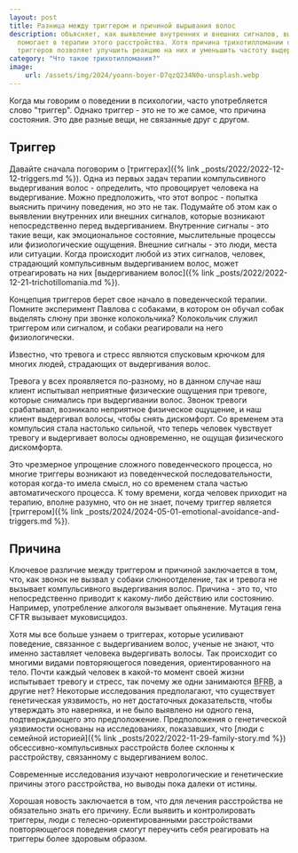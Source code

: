 ```yaml
---
layout: post
title: Разница между триггером и причиной вырывания волос
description: объясняет, как выявление внутренних и внешних сигналов, вызывающих компульсивное выдергивание волос, 
  помогает в терапии этого расстройства. Хотя причина трихотилломании остается неизвестной, понимание и контроль
  триггеров позволяет улучшить реакцию на них и уменьшить частоту выдергивания волос.
category: "Что такое трихотилломания?"
image:
    url: /assets/img/2024/yoann-boyer-D7qzQ234N0o-unsplash.webp
---
```


Когда мы говорим о поведении в психологии, часто употребляется слово "триггер". Однако триггер - это не то же самое, что причина состояния. 
Это две разные вещи, не связанные друг с другом.

## Триггер
Давайте сначала поговорим о [триггерах]({% link _posts/2022/2022-12-12-triggers.md %}). Одна из первых задач терапии 
компульсивного выдергивания волос - определить, что провоцирует человека на выдергивание. Можно предположить, 
что этот вопрос - попытка выяснить причину поведения, но это не так. 
Подумайте об этом как о выявлении внутренних или внешних сигналов, которые возникают непосредственно перед выдергиванием. 
Внутренние сигналы - это такие вещи, как эмоциональное состояние, мыслительные процессы или физиологические ощущения. 
Внешние сигналы - это люди, места или ситуации. Когда происходит любой из этих сигналов, человек, страдающий компульсивным 
выдергиванием волос, может отреагировать на них [выдергиванием волос]({% link _posts/2022/2022-12-21-trichotillomania.md %}).

Концепция триггеров берет свое начало в поведенческой терапии. Помните эксперимент Павлова с собаками, в котором он обучал 
собак выделять слюну при звонке колокольчика? Колокольчик служил триггером или сигналом, и собаки реагировали на него физиологически.

Известно, что тревога и стресс являются спусковым крючком для многих людей, страдающих от выдергивания волос.

Тревога у всех проявляется по-разному, но в данном случае наш клиент испытывал неприятные физические ощущения при тревоге, 
которые снимались при выдергивании волос. Звонок тревоги срабатывал, возникало неприятное физическое ощущение, и наш клиент 
выдергивал волосы, чтобы снять дискомфорт. Со временем эта компульсия стала настолько сильной, что теперь человек чувствует 
тревогу и выдергивает волосы одновременно, не ощущая физического дискомфорта.

Это чрезмерное упрощение сложного поведенческого процесса, но многие триггеры возникают из поведенческой последовательности, 
которая когда-то имела смысл, но со временем стала частью автоматического процесса. К тому времени, когда человек приходит 
на терапию, вполне разумно, что он не знает, почему триггер является [триггером]({% link _posts/2024/2024-05-01-emotional-avoidance-and-triggers.md %}).

## Причина
Ключевое различие между триггером и причиной заключается в том, что, как звонок не вызвал у собаки слюноотделение, так 
и тревога не вызывает компульсивного выдергивания волос. Причина - это то, что непосредственно приводит к какому-либо 
действию или состоянию. Например, употребление алкоголя вызывает опьянение. Мутация гена CFTR вызывает муковисцидоз.

Хотя мы все больше узнаем о триггерах, которые усиливают поведение, связанное с выдергиванием волос, ученые не знают, что 
именно заставляет человека выдергивать волосы. Так происходит со многими видами повторяющегося поведения, ориентированного 
на тело. Почти каждый человек в какой-то момент своей жизни испытывает тревогу и стресс, так почему же одни занимаются <abbr title="BFRB - это аббревиатура, которая означает
'Body-Focused Repetitive Behaviors' (повторяющиеся поведенческие действия, связанные с телом). Это группа психических расстройств,
характеризующихся повторяющимися действиями, такими как выдирание волос, кусание ногтей, скрежет зубами и другие подобные
действия, которые привлекают внимание к телу. Трихотилломания является одним из типов BFRB.">BFRB</abbr>, а
другие нет? Некоторые исследования предполагают, что существует генетическая уязвимость, но нет достаточных доказательств, 
чтобы утверждать это наверняка, и не было выявлено ни одного гена, подтверждающего это предположение. Предположения о генетической 
уязвимости основаны на исследованиях, показавших, что [люди с семейной историей]({% link _posts/2022/2022-11-29-family-story.md %}) обсессивно-компульсивных расстройств более склонны
к расстройству, связанному с выдергиванием волос.

Современные исследования изучают неврологические и генетические причины этого расстройства, но выводы пока далеки от истины.

Хорошая новость заключается в том, что для лечения расстройства не обязательно знать его причину. Если выявить и контролировать 
триггеры, люди с телесно-ориентированными расстройствами повторяющегося поведения смогут переучить себя реагировать 
на триггеры более здоровым образом.

